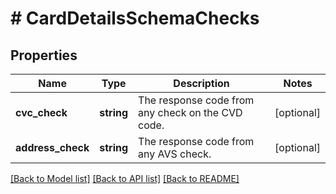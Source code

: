 # # CardDetailsSchemaChecks

## Properties

Name | Type | Description | Notes
------------ | ------------- | ------------- | -------------
**cvc_check** | **string** | The response code from any check on the CVD code. | [optional]
**address_check** | **string** | The response code from any AVS check. | [optional]

[[Back to Model list]](../../README.md#models) [[Back to API list]](../../README.md#endpoints) [[Back to README]](../../README.md)
